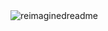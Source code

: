 <img src="https://myreadme.vercel.app/api/embed/h3llyy?panels=userstatistics,toprepositories,toplanguages,commitgraph" alt="reimaginedreadme" />

<!--
**h3llyy/h3llyy** is a ✨ _special_ ✨ repository because its `README.md` (this file) appears on your GitHub profile.

Here are some ideas to get you started:

- 🔭 I’m currently working on ...
- 🌱 I’m currently learning ...
- 👯 I’m looking to collaborate on ...
- 🤔 I’m looking for help with ...
- 💬 Ask me about ...
- 📫 How to reach me: ...
- 😄 Pronouns: ...
- ⚡ Fun fact: ...
-->


